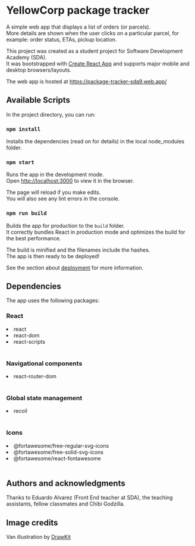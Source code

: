 # YellowCorp package tracker

A simple web app that displays a list of orders (or parcels). \
More details are shown when the user clicks on a particular parcel, for example: order status, ETAs, pickup location. 

This project was created as a student project for Software Development Academy (SDA). \
It was bootstrapped with [Create React App](https://github.com/facebook/create-react-app) and supports major mobile and desktop browsers/layouts.

The web app is hosted at https://package-tracker-sda9.web.app/

## Available Scripts

In the project directory, you can run:

### `npm install`

Installs the dependencies (read on for details) in the local node_modules folder.

### `npm start`

Runs the app in the development mode.\
Open [http://localhost:3000](http://localhost:3000) to view it in the browser.

The page will reload if you make edits.\
You will also see any lint errors in the console.

### `npm run build`

Builds the app for production to the `build` folder.\
It correctly bundles React in production mode and optimizes the build for the best performance.

The build is minified and the filenames include the hashes.\
The app is then ready to be deployed!

See the section about [deployment](https://facebook.github.io/create-react-app/docs/deployment) for more information.

## Dependencies

The app uses the following packages:

### React

<li>react</li>
<li>react-dom</li>
<li>react-scripts</li>
<br/>

### Navigational components

<li>react-router-dom</li>
<br/>

### Global state management

<li>recoil</li>
<br/>

### Icons

<li>@fortawesome/free-regular-svg-icons</li>
<li>@fortawesome/free-solid-svg-icons</li>
<li>@fortawesome/react-fontawesome</li>
<br/>

## Authors and acknowledgments

Thanks to Eduardo Alvarez (Front End teacher at SDA), the teaching assistants, fellow classmates and Chibi Godzilla.

## Image credits

Van illustration by [DrawKit](https://www.drawkit.io/)
